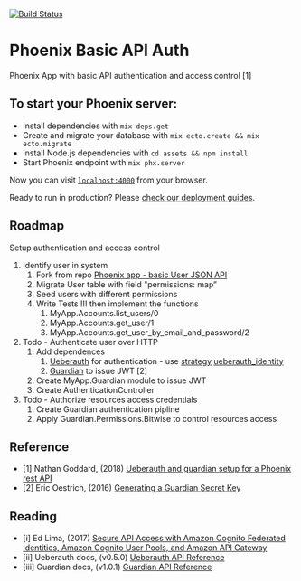 [![Build Status](https://travis-ci.org/supersubwoofer/phoenix_basic_api_auth.svg?branch=master)](https://travis-ci.org/supersubwoofer/phoenix_basic_api_auth)

# Phoenix Basic API Auth

Phoenix App with basic API authentication and access control [1]

## To start your Phoenix server:

  * Install dependencies with `mix deps.get`
  * Create and migrate your database with `mix ecto.create && mix ecto.migrate`
  * Install Node.js dependencies with `cd assets && npm install`
  * Start Phoenix endpoint with `mix phx.server`

Now you can visit [`localhost:4000`](http://localhost:4000) from your browser.

Ready to run in production? Please [check our deployment guides](http://www.phoenixframework.org/docs/deployment).

## Roadmap

Setup authentication and access control
  
1. Identify user in system
    1. Fork from repo [Phoenix app - basic User JSON API](https://github.com/supersubwoofer/phoenix_basic_json_api)
    2. Migrate User table with field "permissions: map”
    3. Seed users with different permissions
    4. Write Tests !!! then implement the functions
        1. MyApp.Accounts.list_users/0
        2. MyApp.Accounts.get_user/1
        3. MyApp.Accounts.get_user_by_email_and_password/2
2. Todo - Authenticate user over HTTP
    1. Add dependences
        1. [Ueberauth](https://github.com/ueberauth/ueberauth) for authentication - use [strategy](https://github.com/ueberauth/ueberauth/wiki/List-of-Strategies) [ueberauth_identity](https://github.com/ueberauth/ueberauth_identity)
        2. [Guardian](https://github.com/ueberauth/guardian) to issue JWT [2]
    2. Create MyApp.Guardian module to issue JWT
    3. Create AuthenticationController
3. Todo - Authorize resources access credentials
    1. Create Guardian authentication pipline
    2. Apply Guardian.Permissions.Bitwise to control resources access

## Reference

* [1] Nathan Goddard, (2018) [Ueberauth and guardian setup for a Phoenix rest API](http://blog.nathansplace.co.uk/2018/ueberauth-and-guardian)
* [2] Eric Oestrich, (2016) [Generating a Guardian Secret Key](https://blog.oestrich.org/2016/12/elixir-guardian-secret-key/)

## Reading

* [i] Ed Lima, (2017) [Secure API Access with Amazon Cognito Federated Identities, Amazon Cognito User Pools, and Amazon API Gateway](https://aws.amazon.com/blogs/compute/secure-api-access-with-amazon-cognito-federated-identities-amazon-cognito-user-pools-and-amazon-api-gateway/)
* [ii] Ueberauth docs, (v0.5.0) [Ueberauth API Reference](https://hexdocs.pm/ueberauth/api-reference.html)
* [iii] Guardian docs, (v1.0.1) [Guardian API Reference](https://hexdocs.pm/guardian/api-reference.html)